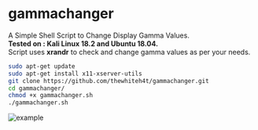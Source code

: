 # gammachanger
A Simple Shell Script to Change Display Gamma Values.<br>
**Tested on : Kali Linux 18.2 and Ubuntu 18.04.**<br>
Script uses **xrandr** to check and change gamma values as per your needs.<br> 

```bash
sudo apt-get update
sudo apt-get install x11-xserver-utils
git clone https://github.com/thewhiteh4t/gammachanger.git
cd gammachanger/
chmod +x gammachanger.sh
./gammachanger.sh
```
![example](https://github.com/thewhiteh4t/gammachanger/blob/master/gc1.png)
